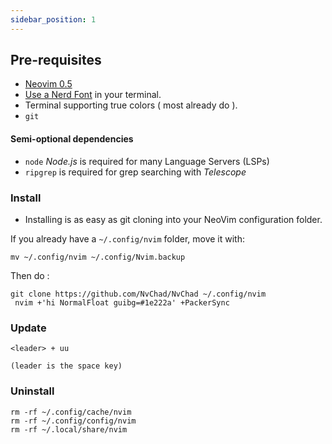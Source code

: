 ```yaml
---
sidebar_position: 1
---
```


## Pre-requisites 

- [Neovim 0.5](https://neovim.io/)
- [Use a Nerd Font](https://www.nerdfonts.com/) in your terminal.
- Terminal supporting true colors ( most already do ).
- ```git```

#### Semi-optional dependencies

- ```node``` *Node.js* is required for many Language Servers (LSPs)
- ```ripgrep``` is required for grep searching with *Telescope*

### Install

- Installing is as easy as git cloning into your NeoVim configuration folder.

If you already have a `~/.config/nvim` folder, move it with:

```shell
mv ~/.config/nvim ~/.config/Nvim.backup
```
Then do : 

``` shell 
git clone https://github.com/NvChad/NvChad ~/.config/nvim
 nvim +'hi NormalFloat guibg=#1e222a' +PackerSync
```

### Update

```
<leader> + uu

(leader is the space key)
```

### Uninstall

```shell
rm -rf ~/.config/cache/nvim
rm -rf ~/.config/config/nvim
rm -rf ~/.local/share/nvim
```
